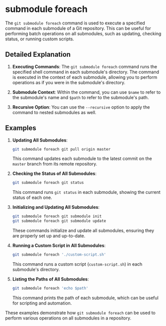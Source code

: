 # submodule foreach

The `git submodule foreach` command is used to execute a specified command in each submodule of a Git repository. This can be useful for performing batch operations on all submodules, such as updating, checking status, or running custom scripts.

## Detailed Explanation

1. **Executing Commands**: The `git submodule foreach` command runs the specified shell command in each submodule's directory. The command is executed in the context of each submodule, allowing you to perform operations as if you were in the submodule's directory.

2. **Submodule Context**: Within the command, you can use `$name` to refer to the submodule's name and `$path` to refer to the submodule's path.

3. **Recursive Option**: You can use the `--recursive` option to apply the command to nested submodules as well.

## Examples

1. **Updating All Submodules**:
   ```sh
   git submodule foreach git pull origin master
   ```
   This command updates each submodule to the latest commit on the `master` branch from its remote repository.

2. **Checking the Status of All Submodules**:
   ```sh
   git submodule foreach git status
   ```
   This command runs `git status` in each submodule, showing the current status of each one.

3. **Initializing and Updating All Submodules**:
   ```sh
   git submodule foreach git submodule init
   git submodule foreach git submodule update
   ```
   These commands initialize and update all submodules, ensuring they are properly set up and up-to-date.

4. **Running a Custom Script in All Submodules**:
   ```sh
   git submodule foreach './custom-script.sh'
   ```
   This command runs a custom script (`custom-script.sh`) in each submodule's directory.

5. **Listing the Paths of All Submodules**:
   ```sh
   git submodule foreach 'echo $path'
   ```
   This command prints the path of each submodule, which can be useful for scripting and automation.

These examples demonstrate how `git submodule foreach` can be used to perform various operations on all submodules in a repository.